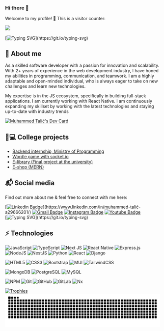 ### Hi there 👋
Welcome to my profile! 🎉 This is a visitor counter:

<img src="https://profile-counter.glitch.me/tala-coder/count.svg">

 
[![Typing SVG](https://readme-typing-svg.herokuapp.com?font=Architects+Daughter&color=7AF79A&size=30&lines=Hey!+It's+Muhammed!;I'm+Full-stack+developer.;Let's+connect+and+build+a+better+future+together!;)](https://git.io/typing-svg)


## 👨 About me

<p> As a skilled software developer with a passion for innovation and scalability. With 2+ years of experience in the web development industry, I have honed my abilities in programming, communication, and teamwork. I am a highly adaptable and open-minded individual, who is always eager to take on new challenges and learn new technologies.

My expertise is in the JS ecosystem, specifically in building full-stack applications. I am currently working with React Native. I am continuously expanding my skillset by working with the latest technologies and staying up-to-date with industry trends </p> 


 <a href="https://app.daily.dev/talic19"><img src="https://api.daily.dev/devcards/b3a546ed419f46e1a6dae21f3811bce7.png?r=zle" width="400" alt="Muhammed Talić's Dev Card"/></a>

## 📱💻 College projects

- <a href="https://github.com/tala-coder/MOP-praksa"> Backend internship, Ministry of Programming<a/>
- <a href="https://github.com/tala-coder/wordle"> Wordle game with socket.io<a/>
- <a href="https://github.com/tala-coder/e-biblioteka"> E-library (Final project at the university)<a/>
- <a href="https://github.com/tala-coder/e-shop"> E-shop (MERN)<a/>
 
 
 
## 📬 Social media
<p> Find out more about me & feel free to connect with me here:</p>
 
[![Linkedin Badge](https://img.shields.io/badge/muhammedtalic-blue?style=flat-square&logo=Linkedin&logoColor=white&link=[https://www.linkedin.com/in/anirudhemmadi/](https://www.linkedin.com/in/muhammed-talić-a29666201/))](https://www.linkedin.com/in/muhammed-talić-a29666201/)
[![Gmail Badge](https://img.shields.io/badge/-muhammedtalic.it@gmail.com-c14438?style=flat-square&logo=Gmail&logoColor=white&link=mailto:muhammedtalic.it@gmail.com)](mailto:kanna6501@gmail.com)
[![Instagram Badge](https://img.shields.io/badge/-mr.talic-purple?style=flat-square&logo=instagram&logoColor=white&link=https://www.instagram.com/mr.talic/)](https://www.instagram.com/mr.talic/)
[![Youtube Badge](https://img.shields.io/badge/-muhammedtalic-darkred?style=flat-square&logo=youtube&logoColor=white&link=https://www.youtube.com/channel/UCnfUpx7xW2tBuKU_PYXblnA)](https://www.youtube.com/channel/UCnfUpx7xW2tBuKU_PYXblnA)
<br>
 [![Typing SVG](https://readme-typing-svg.herokuapp.com?font=Fira+Code&duration=7000&pause=1000&color=27F744&background=672EFF00&width=595&lines=Let's+connect+and+build+a+better+future+together!)](https://git.io/typing-svg)


## ⚡ Technologies

![JavaScript](https://img.shields.io/badge/javascript-%23323330.svg?style=for-the-badge&logo=javascript&logoColor=%23F7DF1E)
![TypeScript](https://img.shields.io/badge/typescript-%23007ACC.svg?style=for-the-badge&logo=typescript&logoColor=white)
![Next JS](https://img.shields.io/badge/Next-black?style=for-the-badge&logo=next.js&logoColor=white)
![React Native](https://img.shields.io/badge/react_native-%2320232a.svg?style=for-the-badge&logo=react&logoColor=%2361DAFB)
![Express.js](https://img.shields.io/badge/express.js-%23404d59.svg?style=for-the-badge&logo=express&logoColor=%2361DAFB) 
![NodeJS](https://img.shields.io/badge/node.js-6DA55F?style=for-the-badge&logo=node.js&logoColor=white)
![NestJS](https://img.shields.io/badge/nestjs-%23E0234E.svg?style=for-the-badge&logo=nestjs&logoColor=white)
![Python](https://img.shields.io/badge/python-3670A0?style=for-the-badge&logo=python&logoColor=ffdd54)
![React](https://img.shields.io/badge/react-%2320232a.svg?style=for-the-badge&logo=react&logoColor=%2361DAFB)
![Django](https://img.shields.io/badge/-Django-092E20?logo=Django&style=for-the-badge&logoColor=white)

![HTML5](https://img.shields.io/badge/html5-%23E34F26.svg?style=for-the-badge&logo=html5&logoColor=white)
![CSS3](https://img.shields.io/badge/css3-%231572B6.svg?style=for-the-badge&logo=css3&logoColor=white)
![Bootstrap](https://img.shields.io/badge/bootstrap-%23563D7C.svg?style=for-the-badge&logo=bootstrap&logoColor=white)
![MUI](https://img.shields.io/badge/MUI-%230081CB.svg?style=for-the-badge&logo=mui&logoColor=white)
![TailwindCSS](https://img.shields.io/badge/tailwindcss-%2338B2AC.svg?style=for-the-badge&logo=tailwind-css&logoColor=white)
 
![MongoDB](https://img.shields.io/badge/-MongoDB-black?style=flat-square&logo=mongodb)
![PostgreSQL](https://img.shields.io/badge/-PostgreSQL-336791?style=flat-square&logo=postgresql)
![MySQL](https://img.shields.io/badge/-MySQL-black?style=flat-square&logo=mysql)
  
![NPM](https://img.shields.io/badge/NPM-%23000000.svg?style=for-the-badge&logo=npm&logoColor=white) 
![Git](https://img.shields.io/badge/-Git-black?style=flat-square&logo=git)
![GitHub](https://img.shields.io/badge/-GitHub-181717?style=flat-square&logo=github)
![GitLab](https://img.shields.io/badge/gitlab-%23181717.svg?style=for-the-badge&logo=gitlab&logoColor=white)
![Nx](https://img.shields.io/badge/nx-143055?style=for-the-badge&logo=nx&logoColor=white)



 

[![Trophies](https://github-profile-trophy.vercel.app/?username=tala-coder&theme=onedark)](https://github.com/ryo-ma/github-profile-trophy)
![Snake animation](https://raw.githubusercontent.com/tala-coder/tala-coder/output/github-contribution-grid-snake-dark.svg)
